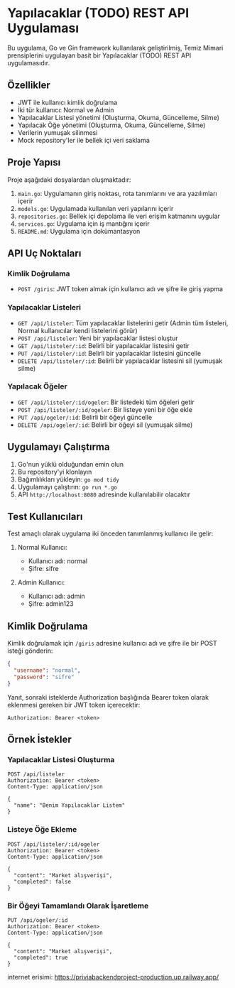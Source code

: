 # Yapılacaklar (TODO) REST API Uygulaması

Bu uygulama, Go ve Gin framework kullanılarak geliştirilmiş, Temiz Mimari prensiplerini uygulayan basit bir Yapılacaklar (TODO) REST API uygulamasıdır.

## Özellikler

- JWT ile kullanıcı kimlik doğrulama
- İki tür kullanıcı: Normal ve Admin
- Yapılacaklar Listesi yönetimi (Oluşturma, Okuma, Güncelleme, Silme)
- Yapılacak Öğe yönetimi (Oluşturma, Okuma, Güncelleme, Silme)
- Verilerin yumuşak silinmesi
- Mock repository'ler ile bellek içi veri saklama

## Proje Yapısı

Proje aşağıdaki dosyalardan oluşmaktadır:

1. `main.go`: Uygulamanın giriş noktası, rota tanımlarını ve ara yazılımları içerir
2. `models.go`: Uygulamada kullanılan veri yapılarını içerir
3. `repositories.go`: Bellek içi depolama ile veri erişim katmanını uygular
4. `services.go`: Uygulama için iş mantığını içerir
5. `README.md`: Uygulama için dokümantasyon

## API Uç Noktaları

### Kimlik Doğrulama
- `POST /giris`: JWT token almak için kullanıcı adı ve şifre ile giriş yapma

### Yapılacaklar Listeleri
- `GET /api/listeler`: Tüm yapılacaklar listelerini getir (Admin tüm listeleri, Normal kullanıcılar kendi listelerini görür)
- `POST /api/listeler`: Yeni bir yapılacaklar listesi oluştur
- `GET /api/listeler/:id`: Belirli bir yapılacaklar listesini getir
- `PUT /api/listeler/:id`: Belirli bir yapılacaklar listesini güncelle
- `DELETE /api/listeler/:id`: Belirli bir yapılacaklar listesini sil (yumuşak silme)

### Yapılacak Öğeler
- `GET /api/listeler/:id/ogeler`: Bir listedeki tüm öğeleri getir
- `POST /api/listeler/:id/ogeler`: Bir listeye yeni bir öğe ekle
- `PUT /api/ogeler/:id`: Belirli bir öğeyi güncelle
- `DELETE /api/ogeler/:id`: Belirli bir öğeyi sil (yumuşak silme)

## Uygulamayı Çalıştırma

1. Go'nun yüklü olduğundan emin olun
2. Bu repository'yi klonlayın
3. Bağımlılıkları yükleyin: `go mod tidy`
4. Uygulamayı çalıştırın: `go run *.go`
5. API `http://localhost:8080` adresinde kullanılabilir olacaktır

## Test Kullanıcıları

Test amaçlı olarak uygulama iki önceden tanımlanmış kullanıcı ile gelir:

1. Normal Kullanıcı:
   - Kullanıcı adı: normal
   - Şifre: sifre

2. Admin Kullanıcı:
   - Kullanıcı adı: admin
   - Şifre: admin123

## Kimlik Doğrulama

Kimlik doğrulamak için `/giris` adresine kullanıcı adı ve şifre ile bir POST isteği gönderin:

```json
{
  "username": "normal",
  "password": "sifre"
}
```

Yanıt, sonraki isteklerde Authorization başlığında Bearer token olarak eklenmesi gereken bir JWT token içerecektir:

```
Authorization: Bearer <token>
```

## Örnek İstekler

### Yapılacaklar Listesi Oluşturma

```
POST /api/listeler
Authorization: Bearer <token>
Content-Type: application/json

{
  "name": "Benim Yapılacaklar Listem"
}
```

### Listeye Öğe Ekleme

```
POST /api/listeler/:id/ogeler
Authorization: Bearer <token>
Content-Type: application/json

{
  "content": "Market alışverişi",
  "completed": false
}
```

### Bir Öğeyi Tamamlandı Olarak İşaretleme

```
PUT /api/ogeler/:id
Authorization: Bearer <token>
Content-Type: application/json

{
  "content": "Market alışverişi",
  "completed": true
}
```

internet erisimi: https://priviabackendproject-production.up.railway.app/